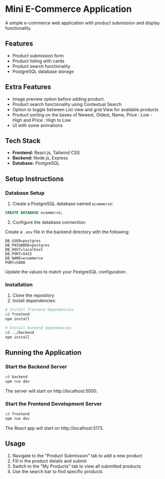 # Mini E-Commerce Application

A simple e-commerce web application with product submission and display functionality.

## Features

- Product submission form
- Product listing with cards
- Product search functionality
- PostgreSQL database storage

## Extra Features

- Image preview option before adding product.
- Product search functionality using Contextual Search 
- Option to toggle between List view and grid View for available products
- Product sorting on the bases of Newest, Oldest, Name, Price : Low - High and Price : High to Low
- UI with some animations


## Tech Stack

- **Frontend:** React.js, Tailwind CSS
- **Backend:** Node.js, Express
- **Database:** PostgreSQL

## Setup Instructions

### Database Setup

1. Create a PostgreSQL database named `ecommerce`:

```sql
CREATE DATABASE ecommerce;
```

2. Configure the database connection:

Create a `.env` file in the backend directory with the following:

```
DB_USER=postgres
DB_PASSWORD=postgres
DB_HOST=localhost
DB_PORT=5432
DB_NAME=ecommerce
PORT=5000
```

Update the values to match your PostgreSQL configuration.

### Installation

1. Clone the repository
2. Install dependencies:

```bash
# Install frontend dependencies
cd frontend
npm install

# Install backend dependencies
cd ../backend
npm install
```

## Running the Application

### Start the Backend Server

```bash
cd backend
npm run dev
```

The server will start on http://localhost:5000.

### Start the Frontend Development Server

```bash
cd frontend
npm run dev
```

The React app will start on http://localhost:5173.

## Usage

1. Navigate to the "Product Submission" tab to add a new product
2. Fill in the product details and submit
3. Switch to the "My Products" tab to view all submitted products
4. Use the search bar to find specific products 